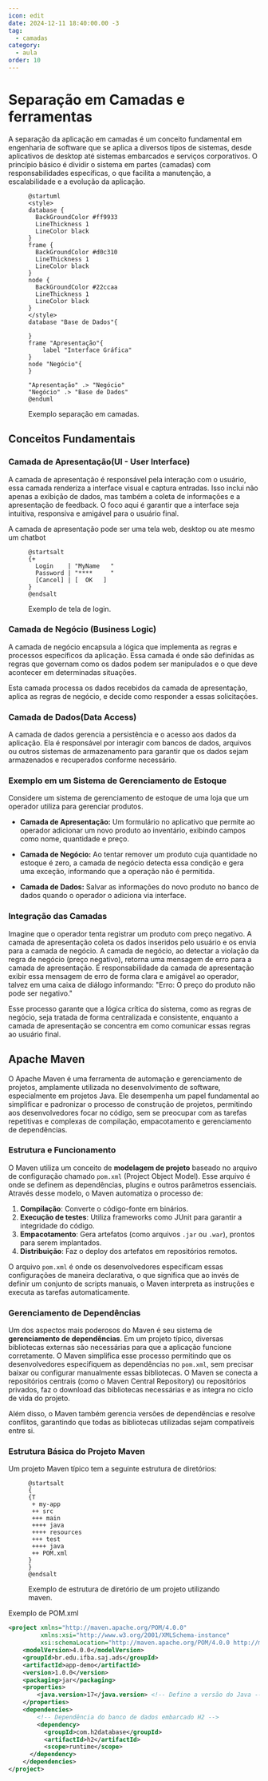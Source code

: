 ```yaml
---
icon: edit
date: 2024-12-11 18:40:00.00 -3
tag:
  - camadas
category:
  - aula
order: 10
---
```


# Separação em Camadas e ferramentas

A separação da aplicação em camadas é um conceito fundamental em engenharia de software que se aplica a diversos tipos de sistemas, desde aplicativos de desktop até sistemas embarcados e serviços corporativos. O princípio básico é dividir o sistema em partes (camadas) com responsabilidades específicas, o que facilita a manutenção, a escalabilidade e a evolução da aplicação.

<figure>

```plantuml
@startuml
<style>
database {
  BackGroundColor #ff9933
  LineThickness 1
  LineColor black
}
frame {
  BackGroundColor #d0c310
  LineThickness 1
  LineColor black
}
node {
  BackGroundColor #22ccaa
  LineThickness 1
  LineColor black
}
</style>
database "Base de Dados"{
    
}
frame "Apresentação"{
    label "Interface Gráfica"
}
node "Negócio"{
}

"Apresentação" .> "Negócio"
"Negócio" .> "Base de Dados"
@enduml
```

<figcaption> Exemplo separação em camadas.</figcaption>
</figure>

## Conceitos Fundamentais

### Camada de Apresentação(UI - User Interface)

A camada de apresentação é responsável pela interação com o usuário, essa camada renderiza a interface visual e captura entradas. Isso inclui não apenas a exibição de dados, mas também a coleta de informações e a apresentação de feedback. O foco aqui é garantir que a interface seja intuitiva, responsiva e amigável para o usuário final.

A camada de apresentação pode ser uma tela web, desktop ou ate mesmo um chatbot

<figure>

```plantuml
@startsalt
{+
  Login    | "MyName   "
  Password | "****     "
  [Cancel] | [  OK   ]
}
@endsalt
```

<figcaption> Exemplo de tela de login.</figcaption>
</figure>

### Camada de Negócio (Business Logic)

A camada de negócio encapsula a lógica que implementa as regras e processos específicos da aplicação. Essa camada é onde são definidas as regras que governam como os dados podem ser manipulados e o que deve acontecer em determinadas situações.

Esta camada processa os dados recebidos da camada de apresentação, aplica as regras de negócio, e decide como responder a essas solicitações. 


### Camada de Dados(Data Access)

A camada de dados gerencia a persistência e o acesso aos dados da aplicação. Ela é responsável por interagir com bancos de dados, arquivos ou outros sistemas de armazenamento para garantir que os dados sejam armazenados e recuperados conforme necessário.

### Exemplo em um Sistema de Gerenciamento de Estoque

Considere um sistema de gerenciamento de estoque de uma loja que um operador utiliza para gerenciar produtos.

- **Camada de Apresentação:** Um formulário no aplicativo que permite ao operador adicionar um novo produto ao inventário, exibindo campos como nome, quantidade e preço.

- **Camada de Negócio:** Ao tentar remover um produto cuja quantidade no estoque é zero, a camada de negócio detecta essa condição e gera uma exceção, informando que a operação não é permitida.

- **Camada de Dados:** Salvar as informações do novo produto no banco de dados quando o operador o adiciona via interface.

### Integração das Camadas

Imagine que o operador tenta registrar um produto com preço negativo. A camada de apresentação coleta os dados inseridos pelo usuário e os envia para a camada de negócio. A camada de negócio, ao detectar a violação da regra de negócio (preço negativo), retorna uma mensagem de erro para a camada de apresentação. É responsabilidade da camada de apresentação exibir essa mensagem de erro de forma clara e amigável ao operador, talvez em uma caixa de diálogo informando: "Erro: O preço do produto não pode ser negativo."

Esse processo garante que a lógica crítica do sistema, como as regras de negócio, seja tratada de forma centralizada e consistente, enquanto a camada de apresentação se concentra em como comunicar essas regras ao usuário final.

## Apache Maven

O Apache Maven é uma ferramenta de automação e gerenciamento de projetos, amplamente utilizada no desenvolvimento de software, especialmente em projetos Java. Ele desempenha um papel fundamental ao simplificar e padronizar o processo de construção de projetos, permitindo aos desenvolvedores focar no código, sem se preocupar com as tarefas repetitivas e complexas de compilação, empacotamento e gerenciamento de dependências.

### Estrutura e Funcionamento

O Maven utiliza um conceito de **modelagem de projeto** baseado no arquivo de configuração chamado `pom.xml` (Project Object Model). Esse arquivo é onde se definem as dependências, plugins e outros parâmetros essenciais. Através desse modelo, o Maven automatiza o processo de:

1. **Compilação**: Converte o código-fonte em binários.
2. **Execução de testes**: Utiliza frameworks como JUnit para garantir a integridade do código.
3. **Empacotamento**: Gera artefatos (como arquivos `.jar` ou `.war`), prontos para serem implantados.
4. **Distribuição**: Faz o deploy dos artefatos em repositórios remotos.

O arquivo `pom.xml` é onde os desenvolvedores especificam essas configurações de maneira declarativa, o que significa que ao invés de definir um conjunto de scripts manuais, o Maven interpreta as instruções e executa as tarefas automaticamente.

### Gerenciamento de Dependências

Um dos aspectos mais poderosos do Maven é seu sistema de **gerenciamento de dependências**. Em um projeto típico, diversas bibliotecas externas são necessárias para que a aplicação funcione corretamente. O Maven simplifica esse processo permitindo que os desenvolvedores especifiquem as dependências no `pom.xml`, sem precisar baixar ou configurar manualmente essas bibliotecas. O Maven se conecta a repositórios centrais (como o Maven Central Repository) ou repositórios privados, faz o download das bibliotecas necessárias e as integra no ciclo de vida do projeto.

Além disso, o Maven também gerencia versões de dependências e resolve conflitos, garantindo que todas as bibliotecas utilizadas sejam compatíveis entre si.

### Estrutura Básica do Projeto Maven
Um projeto Maven típico tem a seguinte estrutura de diretórios:

<figure>

```plantuml
@startsalt
{
{T
 + my-app
 ++ src
 +++ main
 ++++ java
 ++++ resources
 +++ test
 ++++ java
 ++ POM.xml
}
}
@endsalt
```
<figcaption> Exemplo de estrutura de diretório de um projeto utilizando maven.</figcaption>
</figure>


Exemplo de POM.xml

```xml
<project xmlns="http://maven.apache.org/POM/4.0.0"
         xmlns:xsi="http://www.w3.org/2001/XMLSchema-instance"
         xsi:schemaLocation="http://maven.apache.org/POM/4.0.0 http://maven.apache.org/xsd/maven-4.0.0.xsd">
    <modelVersion>4.0.0</modelVersion>
    <groupId>br.edu.ifba.saj.ads</groupId>
    <artifactId>app-demo</artifactId>
    <version>1.0.0</version>
    <packaging>jar</packaging>
    <properties>
        <java.version>17</java.version> <!-- Define a versão do Java -->
    </properties>
    <dependencies>
        <!-- Dependência do banco de dados embarcado H2 -->
        <dependency>
          <groupId>com.h2database</groupId>
          <artifactId>h2</artifactId>
          <scope>runtime</scope>
      </dependency>
    </dependencies>
</project>
```

